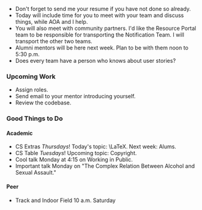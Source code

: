 * Don't forget to send me your resume if you have not done so already.
* Today will include time for you to meet with your team and discuss
  things, while AOA and I help.
* You will also meet with community partners.  I'd like the Resource Portal
  team to be responsible for transporting the Notification Team.  I will
  transport the other two teams.
* Alumni mentors will be here next week.  Plan to be with them noon to 5:30
  p.m.
* Does every team have a person who knows about user stories?

### Upcoming Work

* Assign roles.
* Send email to your mentor introducing yourself.
* Review the codebase.

### Good Things to Do

#### Academic

* CS Extras *Thursdays*!  Today's topic: \LaTeX.  Next week: Alums.
* CS Table *Tuesdays*!  Upcoming topic: Copyright.
* Cool talk Monday at 4:15 on Working in Public.
* Important talk Monday on "The Complex Relation Between Alcohol and
  Sexual Assault."

####  Peer

* Track and Indoor Field 10 a.m. Saturday
